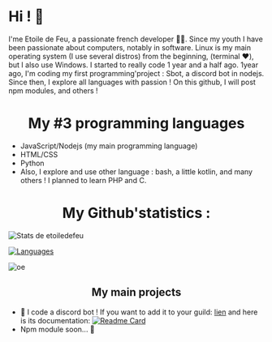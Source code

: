# Hi ! 👋

I'me Etoile de Feu, a passionate french developer 👨‍💻.
Since my youth I have been passionate about computers, notably in software.
Linux is my main operating system (I use several distros) from the beginning, (terminal ❤️), but I also use Windows. 
I started to really code 1 year and a half ago. 1year ago, I'm coding my first programming'project : Sbot, a discord bot in nodejs.
Since then, I explore all languages ​​with passion !
On this github, I will post npm modules, and others !

<h1 align="center">My #3 programming languages</h1>

+ JavaScript/Nodejs (my main programming language)
+ HTML/CSS
+ Python
+ Also, I explore and use other language : bash, a little kotlin, and many others !
I planned to learn PHP and C.

<h1 align="center">My Github'statistics :</h1>

![Stats de etoiledefeu](https://github-readme-stats.vercel.app/api?username=etoiledefeu&show_icons=true&theme=tokyonight)

[![Languages](https://github-readme-stats.vercel.app/api/top-langs/?username=etoiledefeu)](https://github.com)

![oe](https://komarev.com/ghpvc/?username=etoiledefeu&color=blue)

<h2 align="center"> My main projects </h2>

+ 🤖 I code a discord bot ! If you want to add it to your guild: [lien](https://top.gg/bot/988866995393024040) and here is its documentation: 
[![Readme Card](https://github-readme-stats.vercel.app/api/pin/?username=etoiledefeu&repo=sbot-docs)](https://github.com/etoiledefeu/sbot-docs)
+ Npm module soon... 👀


